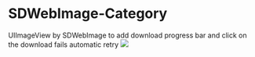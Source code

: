 SDWebImage-Category
===================
UIImageView by SDWebImage to add download progress bar and click on the download fails automatic retry
![](http://code4app.qiniudn.com/photo/533a5f28933bf00b688b4cb6_1.gif)

